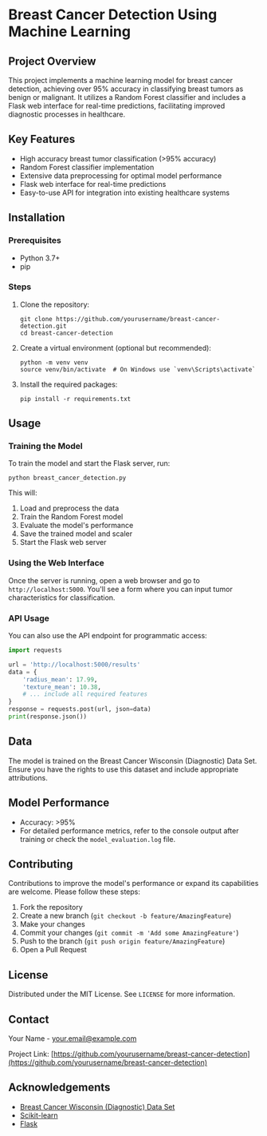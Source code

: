 # Breast Cancer Detection Using Machine Learning

## Project Overview
This project implements a machine learning model for breast cancer detection, achieving over 95% accuracy in classifying breast tumors as benign or malignant. It utilizes a Random Forest classifier and includes a Flask web interface for real-time predictions, facilitating improved diagnostic processes in healthcare.

## Key Features
- High accuracy breast tumor classification (>95% accuracy)
- Random Forest classifier implementation
- Extensive data preprocessing for optimal model performance
- Flask web interface for real-time predictions
- Easy-to-use API for integration into existing healthcare systems

## Installation

### Prerequisites
- Python 3.7+
- pip

### Steps
1. Clone the repository:
   ```
   git clone https://github.com/yourusername/breast-cancer-detection.git
   cd breast-cancer-detection
   ```

2. Create a virtual environment (optional but recommended):
   ```
   python -m venv venv
   source venv/bin/activate  # On Windows use `venv\Scripts\activate`
   ```

3. Install the required packages:
   ```
   pip install -r requirements.txt
   ```

## Usage

### Training the Model
To train the model and start the Flask server, run:
```
python breast_cancer_detection.py
```

This will:
1. Load and preprocess the data
2. Train the Random Forest model
3. Evaluate the model's performance
4. Save the trained model and scaler
5. Start the Flask web server

### Using the Web Interface
Once the server is running, open a web browser and go to `http://localhost:5000`. You'll see a form where you can input tumor characteristics for classification.

### API Usage
You can also use the API endpoint for programmatic access:

```python
import requests

url = 'http://localhost:5000/results'
data = {
    'radius_mean': 17.99,
    'texture_mean': 10.38,
    # ... include all required features
}
response = requests.post(url, json=data)
print(response.json())
```

## Data
The model is trained on the Breast Cancer Wisconsin (Diagnostic) Data Set. Ensure you have the rights to use this dataset and include appropriate attributions.

## Model Performance
- Accuracy: >95%
- For detailed performance metrics, refer to the console output after training or check the `model_evaluation.log` file.

## Contributing
Contributions to improve the model's performance or expand its capabilities are welcome. Please follow these steps:

1. Fork the repository
2. Create a new branch (`git checkout -b feature/AmazingFeature`)
3. Make your changes
4. Commit your changes (`git commit -m 'Add some AmazingFeature'`)
5. Push to the branch (`git push origin feature/AmazingFeature`)
6. Open a Pull Request

## License
Distributed under the MIT License. See `LICENSE` for more information.

## Contact
Your Name - your.email@example.com

Project Link: [https://github.com/yourusername/breast-cancer-detection](https://github.com/yourusername/breast-cancer-detection)

## Acknowledgements
- [Breast Cancer Wisconsin (Diagnostic) Data Set](https://archive.ics.uci.edu/ml/datasets/Breast+Cancer+Wisconsin+%28Diagnostic%29)
- [Scikit-learn](https://scikit-learn.org/)
- [Flask](https://flask.palletsprojects.com/)
